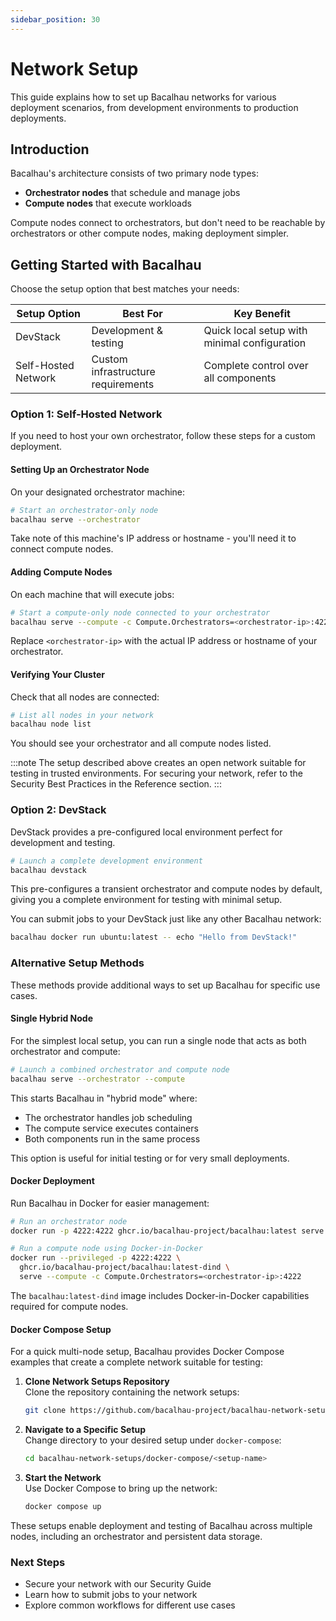 ```yaml
---
sidebar_position: 30
---
```


# Network Setup

This guide explains how to set up Bacalhau networks for various deployment scenarios, from development environments to production deployments.

## Introduction

Bacalhau's architecture consists of two primary node types:

- **Orchestrator nodes** that schedule and manage jobs
- **Compute nodes** that execute workloads

Compute nodes connect to orchestrators, but don't need to be reachable by orchestrators or other compute nodes, making deployment simpler.

## Getting Started with Bacalhau

Choose the setup option that best matches your needs:

| Setup Option        | Best For                           | Key Benefit                                  |
| ------------------- | ---------------------------------- | -------------------------------------------- |
| DevStack            | Development & testing              | Quick local setup with minimal configuration |
| Self-Hosted Network | Custom infrastructure requirements | Complete control over all components         |

### Option 1: Self-Hosted Network

If you need to host your own orchestrator, follow these steps for a custom deployment.

#### Setting Up an Orchestrator Node

On your designated orchestrator machine:

```bash
# Start an orchestrator-only node
bacalhau serve --orchestrator
```

Take note of this machine's IP address or hostname - you'll need it to connect compute nodes.

#### Adding Compute Nodes

On each machine that will execute jobs:

```bash
# Start a compute-only node connected to your orchestrator
bacalhau serve --compute -c Compute.Orchestrators=<orchestrator-ip>:4222
```

Replace `<orchestrator-ip>` with the actual IP address or hostname of your orchestrator.

#### Verifying Your Cluster

Check that all nodes are connected:

```bash
# List all nodes in your network
bacalhau node list
```

You should see your orchestrator and all compute nodes listed.

:::note
The setup described above creates an open network suitable for testing in trusted environments. For securing your network, refer to the Security Best Practices in the Reference section.
:::

### Option 2: DevStack

DevStack provides a pre-configured local environment perfect for development and testing.

```bash
# Launch a complete development environment
bacalhau devstack
```

This pre-configures a transient orchestrator and compute nodes by default, giving you a complete environment for testing with minimal setup.

You can submit jobs to your DevStack just like any other Bacalhau network:

```bash
bacalhau docker run ubuntu:latest -- echo "Hello from DevStack!"
```

### Alternative Setup Methods

These methods provide additional ways to set up Bacalhau for specific use cases.

#### Single Hybrid Node

For the simplest local setup, you can run a single node that acts as both orchestrator and compute:

```bash
# Launch a combined orchestrator and compute node
bacalhau serve --orchestrator --compute
```

This starts Bacalhau in "hybrid mode" where:

- The orchestrator handles job scheduling
- The compute service executes containers
- Both components run in the same process

This option is useful for initial testing or for very small deployments.

#### Docker Deployment

Run Bacalhau in Docker for easier management:

```bash
# Run an orchestrator node
docker run -p 4222:4222 ghcr.io/bacalhau-project/bacalhau:latest serve --orchestrator

# Run a compute node using Docker-in-Docker
docker run --privileged -p 4222:4222 \
  ghcr.io/bacalhau-project/bacalhau:latest-dind \
  serve --compute -c Compute.Orchestrators=<orchestrator-ip>:4222
```

The `bacalhau:latest-dind` image includes Docker-in-Docker capabilities required for compute nodes.

#### Docker Compose Setup

For a quick multi-node setup, Bacalhau provides Docker Compose examples that create a complete network suitable for testing:

1.  **Clone Network Setups Repository**\
    Clone the repository containing the network setups:

    ```bash
    git clone https://github.com/bacalhau-project/bacalhau-network-setups.git
    ```

2.  **Navigate to a Specific Setup**\
    Change directory to your desired setup under `docker-compose`:

    ```bash
    cd bacalhau-network-setups/docker-compose/<setup-name>
    ```

3.  **Start the Network**\
    Use Docker Compose to bring up the network:

    ```bash
    docker compose up
    ```

These setups enable deployment and testing of Bacalhau across multiple nodes, including an orchestrator and persistent data storage.

### Next Steps

- Secure your network with our Security Guide
- Learn how to submit jobs to your network
- Explore common workflows for different use cases
